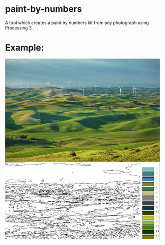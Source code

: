 # paint-by-numbers
A tool which creates a paint by numbers kit from any photograph using Processing 3.
# Example:
![alt text](palouse.jpg)
![alt text](exoutput.PNG)
